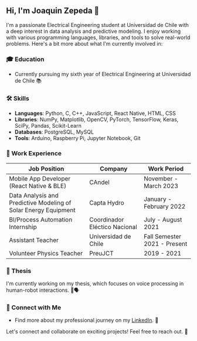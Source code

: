 ## Hi, I'm Joaquin Zepeda 👋

I'm a passionate Electrical Engineering student at Universidad de Chile with a deep interest in data analysis and predictive modeling. I enjoy working with various programming languages, libraries, and tools to solve real-world problems. Here's a bit more about what I'm currently involved in:

### 🎓 Education
- Currently pursuing my sixth year of Electrical Engineering at Universidad de Chile 📚

### 🛠️ Skills
- **Languages**: Python, C, C++, JavaScript, React Native, HTML, CSS
- **Libraries**: NumPy, Matplotlib, OpenCV, PyTorch, TensorFlow, Keras, SciPy, Pandas, Scikit-Learn
- **Databases**: PostgreSQL, MySQL
- **Tools**: Arduino, Raspberry Pi, Jupyter Notebook, Git

### 👔 Work Experience
| Job Position                                                 | Company                       | Work Period               |
| ------------------------------------------------------------ | ------------------------------ | ------------------------- |
| Mobile App Developer (React Native & BLE)                     | CAndel                  | November - March 2023 |
| Data Analysis and Predictive Modeling of Solar Energy Equipment | Capta Hydro                    | January - February 2022   |
| BI/Process Automation Internship                               | Coordinador Eléctico Nacional  | July - August 2021       |
| Assistant Teacher                                             | Universidad de Chile           | Fall Semester 2021 - Present |
| Volunteer Physics Teacher                                     | PreuJCT                        | 2019 - 2021                |

### 📝 Thesis
I'm currently working on my thesis, which focuses on voice processing in human-robot interactions. 🤖🗣️

### 📌 Connect with Me
- Find more about my professional journey on my [LinkedIn](https://www.linkedin.com/in/joaquin-zepeda-valero/). 💼

Let's connect and collaborate on exciting projects! Feel free to reach out. 🚀

